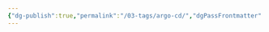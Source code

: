 ```yaml
---
{"dg-publish":true,"permalink":"/03-tags/argo-cd/","dgPassFrontmatter":true,"noteIcon":""}
---
```


